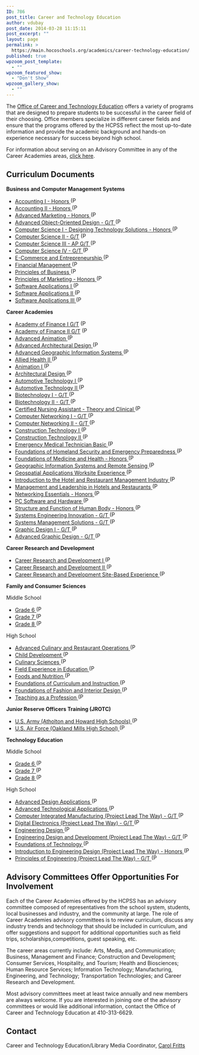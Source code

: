 ```yaml
---
ID: 786
post_title: Career and Technology Education
author: vdubay
post_date: 2014-03-28 11:15:11
post_excerpt: ""
layout: page
permalink: >
  https://main.hocoschools.org/academics/career-technology-education/
published: true
wpzoom_post_template:
  - ""
wpzoom_featured_show:
  - "Don't Show"
wpzoom_gallery_show:
  - ""
---
```

<p>The <a href="http://www2.hcpss.org/cte/">Office of Career and Technology Education</a> offers a variety of programs that are designed to prepare students to be successful in the career field of their choosing. Office members specialize in different career fields and ensure that the programs offered by the HCPSS reflect the most up-to-date information and provide the academic background and hands-on experience necessary for success beyond high school.</p>

<p>For information about serving on an Advisory Committee in any of the Career Academies areas, <a href="#advisory" target="_top">click here</a>.</p>

<h2>Curriculum Documents</h2>

<p><strong>Business and Computer Management Systems</strong></p>

<ul>
  <li><a href="/f/academics/docs_acctng1honors.pdf">Accounting I - Honors <img alt="(PDF)" src="/f/images/bullet-pdf.gif" width="16" height="16" align="bottom" border="0" /></a></li>
  <li><a href="/f/academics/docs_acctng2honors.pdf">Accounting II - Honors <img alt="(PDF)" src="/f/images/bullet-pdf.gif" width="16" height="16" align="bottom" border="0" /></a></li>
  <li><a href="/f/academics/docs_advmarketinghonors.pdf">Advanced Marketing - Honors <img alt="(PDF)" src="/f/images/bullet-pdf.gif" width="16" height="16" align="bottom" border="0" /></a></li>
  <li><a href="/f/academics/docs_advobjorientedgt.pdf">Advanced Object-Oriented Design - G/T <img alt="(PDF)" src="/f/images/bullet-pdf.gif" width="16" height="16" align="bottom" border="0" /></a></li>
  <li><a href="/f/academics/docs_compsci1honors.pdf">Computer Science I - Designing Technology Solutions - Honors <img alt="(PDF)" src="/f/images/bullet-pdf.gif" width="16" height="16" align="bottom" border="0" /></a></li>
  <li><a href="/f/academics/docs_compsci2gt.pdf">Computer Science II - G/T</a> <img alt="(PDF)" src="/f/images/bullet-pdf.gif" width="16" height="16" align="bottom" border="0" /></li>
  <li><a href="/f/academics/docs_computersci3apgt.pdf">Computer Science III - AP G/T <img alt="(PDF)" src="/f/images/bullet-pdf.gif" width="16" height="16" align="bottom" border="0" /></a></li>
  <li><a href="/f/academics/docs_compsci4gt.pdf">Computer Science IV - G/T <img alt="(PDF)" src="/f/images/bullet-pdf.gif" width="16" height="16" align="bottom" border="0" /></a></li>
  <li><a href="/f/academics/docs_ecommerceentre.pdf">E-Commerce and Entrepreneurship <img alt="(PDF)" src="/f/images/bullet-pdf.gif" width="16" height="16" align="bottom" border="0" /></a></li>
  <li><a href="/f/academics/docs_finmngmt.pdf">Financial Management <img alt="(PDF)" src="/f/images/bullet-pdf.gif" width="16" height="16" align="bottom" border="0" /></a></li>
  <li><a href="/f/academics/docs_prinsbusi.pdf">Principles of Business <img alt="(PDF)" src="/f/images/bullet-pdf.gif" width="16" height="16" align="bottom" border="0" /></a></li>
  <li><a href="/f/academics/docs_prinsmarketinghonors.pdf">Principles of Marketing - Honors <img alt="(PDF)" src="/f/images/bullet-pdf.gif" width="16" height="16" align="bottom" border="0" /></a></li>
  <li><a href="/f/academics/docs_softwarsaps1.pdf">Software Applications I <img alt="(PDF)" src="/f/images/bullet-pdf.gif" width="16" height="16" align="bottom" border="0" /></a></li>
  <li><a href="/f/academics/docs_softwarsaps2.pdf">Software Applications II <img alt="(PDF)" src="/f/images/bullet-pdf.gif" width="16" height="16" align="bottom" border="0" /></a></li>
  <li><a href="/f/academics/docs_softwarsaps3.pdf">Software Applications III <img alt="(PDF)" src="/f/images/bullet-pdf.gif" width="16" height="16" align="bottom" border="0" /></a></li>
</ul>

<p><strong>Career Academies</strong></p>

<ul>
  <li><a href="/f/academics/AOF_I.pdf">Academy of Finance I G/T</a> <img alt="(PDF)" src="/f/images/bullet-pdf.gif" width="16" height="16" align="bottom" border="0" /></li>
  <li><a href="/f/academics/AOF_II.pdf">Academy of Finance II G/T</a> <img alt="(PDF)" src="/f/images/bullet-pdf.gif" width="16" height="16" align="bottom" border="0" /></li>
  <li><a href="/f/academics/docs_advanimation.pdf">Advanced Animation <img alt="(PDF)" src="/f/images/bullet-pdf.gif" width="16" height="16" align="bottom" border="0" /></a></li>
  <li><a href="/f/academics/docs_advarchitectural.pdf">Advanced Architectural Design <img alt="(PDF)" src="/f/images/bullet-pdf.gif" width="16" height="16" align="bottom" border="0" /></a></li>
  <li><a href="/f/academics/adv_geo_info.pdf">Advanced Geographic Information Systems <img alt="(PDF)" src="/f/images/bullet-pdf.gif" width="16" height="16" align="bottom" border="0" /></a></li>
  <li><a href="/f/academics/docs_alliedhealth2.pdf">Allied Health II <img alt="(PDF)" src="/f/images/bullet-pdf.gif" width="16" height="16" align="bottom" border="0" /></a></li>
  <li><a href="/f/academics/docs_animation1.pdf">Animation I <img alt="(PDF)" src="/f/images/bullet-pdf.gif" width="16" height="16" align="bottom" border="0" /></a></li>
  <li><a href="/f/academics/docs_archdesign.pdf">Architectural Design <img alt="(PDF)" src="/f/images/bullet-pdf.gif" width="16" height="16" align="bottom" border="0" /></a></li>
  <li><a href="/f/academics/docs_autotech2.pdf">Automotive Technology I <img alt="(PDF)" src="/f/images/bullet-pdf.gif" width="16" height="16" align="bottom" border="0" /></a></li>
  <li><a href="/f/academics/docs_autotech2.pdf">Automotive Technology II <img alt="(PDF)" src="/f/images/bullet-pdf.gif" width="16" height="16" align="bottom" border="0" /></a></li>
  <li><a href="/f/academics/docs_biotech2.pdf">Biotechnology I - G/T <img alt="(PDF)" src="/f/images/bullet-pdf.gif" width="16" height="16" align="bottom" border="0" /></a></li>
  <li><a href="/f/academics/docs_biotech2.pdf">Biotechnology II - G/T <img alt="(PDF)" src="/f/images/bullet-pdf.gif" width="16" height="16" align="bottom" border="0" /></a></li>
  <li><a href="/f/academics/docs_certifiednurse.pdf">Certified Nursing Assistant - Theory and Clinical <img alt="(PDF)" src="/f/images/bullet-pdf.gif" width="16" height="16" align="bottom" border="0" /></a></li>
  <li><a href="/f/academics/docs_compunetwork1.pdf">Computer Networking I - G/T <img alt="(PDF)" src="/f/images/bullet-pdf.gif" width="16" height="16" align="bottom" border="0" /></a></li>
  <li><a href="/f/academics/docs_compunetwork2.pdf">Computer Networking II - G/T <img alt="(PDF)" src="/f/images/bullet-pdf.gif" width="16" height="16" align="bottom" border="0" /></a></li>
  <li><a href="/f/academics/docs_constrtech2.pdf">Construction Technology I <img alt="(PDF)" src="/f/images/bullet-pdf.gif" width="16" height="16" align="bottom" border="0" /></a></li>
  <li><a href="/f/academics/docs_constructech2_2011.pdf">Construction Technology II <img alt="(PDF)" src="/f/images/bullet-pdf.gif" width="16" height="16" align="bottom" border="0" /></a></li>
  <li><a href="/f/academics/docs_emtbasic.pdf">Emergency Medical Technician Basic <img alt="(PDF)" src="/f/images/bullet-pdf.gif" width="16" height="16" align="bottom" border="0" /></a></li>
  <li><a href="/f/academics/docs_homelandsec_emrgcyprep.pdf">Foundations of Homeland Security and Emergency Preparedness <img alt="(PDF)" src="/f/images/bullet-pdf.gif" width="16" height="16" align="bottom" border="0" /></a></li>
  <li><a href="/f/academics/found_med.pdf">Foundations of Medicine and Health - Honors <img alt="(PDF)" src="/f/images/bullet-pdf.gif" width="16" height="16" align="bottom" border="0" /></a></li>
  <li><a href="/f/academics/docs_geoinfosys_remotesensing.pdf">Geographic Information Systems and Remote Sensing <img alt="(PDF)" src="/f/images/bullet-pdf.gif" width="16" height="16" align="bottom" border="0" /></a></li>
  <li><a href="/f/academics/geosp_work.pdf">Geospatial Applications Worksite Experience <img alt="(PDF)" src="/f/images/bullet-pdf.gif" width="16" height="16" align="bottom" border="0" /></a></li>
  <li><a href="/f/academics/docs_hotelrestaurant.pdf">Introduction to the Hotel and Restaurant Management Industry <img alt="(PDF)" src="/f/images/bullet-pdf.gif" width="16" height="16" align="bottom" border="0" /></a></li>
  <li><a href="/f/academics/docs_mgmt_hotelrestaurant.pdf">Management and Leadership in Hotels and Restaurants <img alt="(PDF)" src="/f/images/bullet-pdf.gif" width="16" height="16" align="bottom" border="0" /></a></li>
  <li><a href="/f/academics/docs_networkessentials.pdf">Networking Essentials - Honors <img alt="(PDF)" src="/f/images/bullet-pdf.gif" width="16" height="16" align="bottom" border="0" /></a></li>
  <li><a href="/f/academics/docs_pcsoftandhardware.pdf">PC Software and Hardware <img alt="(PDF)" src="/f/images/bullet-pdf.gif" width="16" height="16" align="bottom" border="0" /></a></li>
  <li><a href="/f/academics/struct_found.pdf">Structure and Function of Human Body - Honors <img alt="(PDF)" src="/f/images/bullet-pdf.gif" width="16" height="16" align="bottom" border="0" /></a></li>
  <li><a href="/f/academics/docs_sysenginnovationgt.pdf">Systems Engineering Innovation - G/T <img alt="(PDF)" src="/f/images/bullet-pdf.gif" width="16" height="16" align="bottom" border="0" /></a></li>
  <li><a href="/f/academics/docs_sysmgmtsolutionsgt.pdf">Systems Management Solutions - G/T <img alt="(PDF)" src="/f/images/bullet-pdf.gif" width="16" height="16" align="bottom" border="0" /></a></li>
  <li><a href="/f/academics/docs_graphic1.pdf">Graphic Design I - G/T <img alt="(PDF)" src="/f/images/bullet-pdf.gif" width="16" height="16" align="bottom" border="0" /></a></li>
  <li><a name="car"></a><a href="/f/academics/docs_graphic2.pdf">Advanced Graphic Design - G/T <img alt="(PDF)" src="/f/images/bullet-pdf.gif" width="16" height="16" align="bottom" border="0" /></a></li>
</ul>

<p><strong>Career Research and Development</strong></p>

<ul>
  <li><a href="/f/academics/docs_crd1esscurr.pdf">Career Research and Development I <img alt="(PDF)" src="/f/images/bullet-pdf.gif" width="16" height="16" align="bottom" border="0" /></a></li>
  <li><a href="/f/academics/docs_crd2esscurr.pdf">Career Research and Development II <img alt="(PDF)" src="/f/images/bullet-pdf.gif" width="16" height="16" align="bottom" border="0" /></a></li>
  <li><a href="/f/academics/docs_sitebasedworkexpesscurr.pdf">Career Research and Development Site-Based Experience <img alt="(PDF)" src="/f/images/bullet-pdf.gif" width="16" height="16" align="bottom" border="0" /></a></li>
</ul>

<p><strong>Family and Consumer Sciences </strong></p>

<p>Middle School</p>

<ul>
  <li><a href="/f/academics/docs_gr6facsesscurr.pdf">Grade 6 <img alt="(PDF)" src="/f/images/bullet-pdf.gif" width="16" height="16" align="bottom" border="0" /></a></li>
  <li><a href="/f/academics/docs_gr7facsesscurr.pdf">Grade 7 <img alt="(PDF)" src="/f/images/bullet-pdf.gif" width="16" height="16" align="bottom" border="0" /></a></li>
  <li><a href="/f/academics/docs_gr8facsesscurr.pdf">Grade 8 <img alt="(PDF)" src="/f/images/bullet-pdf.gif" width="16" height="16" align="bottom" border="0" /></a></li>
</ul>  

<p>High School</p>

<ul>
  <li><a href="/f/academics/docs_advculinaryesscurr.pdf">Advanced Culinary and Restaurant Operations <img alt="(PDF)" src="/f/images/bullet-pdf.gif" width="16" height="16" align="bottom" border="0" /></a></li>
  <li><a href="/f/academics/docs_childdevesscurr.pdf">Child Development <img alt="(PDF)" src="/f/images/bullet-pdf.gif" width="16" height="16" align="bottom" border="0" /></a></li>
  <li><a href="/f/academics/docs_culinarysciesscurr.pdf">Culinary Sciences <img alt="(PDF)" src="/f/images/bullet-pdf.gif" width="16" height="16" align="bottom" border="0" /></a></li>
  <li><a href="/f/academics/docs_fieldexpeducesscurr.pdf">Field Experience in Education <img alt="(PDF)" src="/f/images/bullet-pdf.gif" width="16" height="16" align="bottom" border="0" /></a></li>
  <li><a href="/f/academics/docs_foodnutritionesscurr.pdf">Foods and Nutrition <img alt="(PDF)" src="/f/images/bullet-pdf.gif" width="16" height="16" align="bottom" border="0" /></a></li>
  <li><a href="/f/academics/docs_foundcurrinstresscurr.pdf">Foundations of Curriculum and Instruction <img alt="(PDF)" src="/f/images/bullet-pdf.gif" width="16" height="16" align="bottom" border="0" /></a></li>
  <li><a href="/f/academics/docs_foundfashionintdesesscurr.pdf">Foundations of Fashion and Interior Design <img alt="(PDF)" src="/f/images/bullet-pdf.gif" width="16" height="16" align="bottom" border="0" /></a></li>
  <li><a href="/f/academics/docs_teachingprofesscurr.pdf">Teaching as a Profession <img alt="(PDF)" src="/f/images/bullet-pdf.gif" width="16" height="16" align="bottom" border="0" /></a></li>
</ul>

<p><strong>Junior Reserve Officers Training (JROTC)</strong></p>

<ul>
  <li><a href="/f/academics/docs_armyjrotccurr.pdf">U.S. Army (Atholton and Howard High Schools) <img alt="(PDF)" src="/f/images/bullet-pdf.gif" width="16" height="16" align="bottom" border="0" /></a></li>
  <li><a href="/f/academics/docs_afjrotccurr.pdf">U.S. Air Force (Oakland Mills High School) <img alt="(PDF)" src="/f/images/bullet-pdf.gif" width="16" height="16" align="bottom" border="0" /></a></li>
</ul>

<p><strong>Technology Education</strong></p>

<p>Middle School</p>

<ul>
  <li><a href="/f/academics/docs_gr6techedfacsesscurr.pdf">Grade 6 <img alt="(PDF)" src="/f/images/bullet-pdf.gif" width="16" height="16" align="bottom" border="0" /></a></li>
  <li><a href="/f/academics/docs_gr7techedfacsesscurr.pdf">Grade 7 <img alt="(PDF)" src="/f/images/bullet-pdf.gif" width="16" height="16" align="bottom" border="0" /></a></li>
  <li><a href="/f/academics/docs_gr8techedfacsesscurr.pdf">Grade 8 <img alt="(PDF)" src="/f/images/bullet-pdf.gif" width="16" height="16" align="bottom" border="0" /></a></li>
</ul>

<p>High School</p>

<ul>
  <li><a href="/f/academics/docs_advdesignapps.pdf">Advanced Design Applications <img alt="(PDF)" src="/f/images/bullet-pdf.gif" width="16" height="16" align="bottom" border="0" /></a></li>
  <li><a href="/f/academics/docs_advtechapps.pdf">Advanced Technological Applications <img alt="(PDF)" src="/f/images/bullet-pdf.gif" width="16" height="16" align="bottom" border="0" /></a></li>
  <li><a href="/f/academics/docs_pltwcompintemanugt.pdf">Computer Integrated Manufacturing (Project Lead The Way) - G/T <img alt="(PDF)" src="/f/images/bullet-pdf.gif" width="16" height="16" align="bottom" border="0" /></a></li>
  <li><a href="/f/academics/docs_pltwdigielectronicsgt.pdf">Digital Electronics (Project Lead The Way) - G/T <img alt="(PDF)" src="/f/images/bullet-pdf.gif" width="16" height="16" align="bottom" border="0" /></a></li>
  <li><a href="/f/academics/docs_engineerdesign.pdf">Engineering Design <img alt="(PDF)" src="/f/images/bullet-pdf.gif" width="16" height="16" align="bottom" border="0" /></a></li>
  <li><a href="/f/academics/docs_pltwengindesdevgt.pdf">Engineering Design and Development (Project Lead The Way) - G/T <img alt="(PDF)" src="/f/images/bullet-pdf.gif" width="16" height="16" align="bottom" border="0" /></a></li>
  <li><a href="/f/academics/docs_foundationtech.pdf">Foundations of Technology <img alt="(PDF)" src="/f/images/bullet-pdf.gif" width="16" height="16" align="bottom" border="0" /></a></li>
  <li><a href="/f/academics/docs_pltwintroengindes.pdf">Introduction to Engineering Design (Project Lead The Way) - Honors <img alt="(PDF)" src="/f/images/bullet-pdf.gif" width="16" height="16" align="bottom" border="0" /></a></li>
  <li><a href="/f/academics/docs_pltwprinsenginoutline.pdf">Principles of Engineering (Project Lead The Way) - G/T <img alt="(PDF)" src="/f/images/bullet-pdf.gif" width="16" height="16" align="bottom" border="0" /></a></li>
</ul>

<h2><a name="advisory"></a>Advisory Committees Offer Opportunities For Involvement</h2>

<p>Each of the Career Academies offered by the HCPSS has an advisory committee composed of representatives from the school system, students, local businesses and industry, and the community at large. The role of Career Academies advisory committees is to review curriculum, discuss any industry trends and technology that should be included in curriculum, and offer suggestions and support for additional opportunities such as field trips, scholarships,competitions, guest speaking, etc.</p>

<p>The career areas currently include: Arts, Media, and Communication; Business, Management and Finance; Construction and Development; Consumer Services, Hospitality, and Tourism; Health and Biosciences; Human Resource Services; Information Technology; Manufacturing, Engineering, and Technology; Transportation Technologies; and Career Research and Development.</p>

<p>Most advisory committees meet at least twice annually and new members are always welcome. If you are interested in joining one of the advisory committees or would like additional information, contact the Office of Career and Technology Education at 410-313-6629.</p>

<h2>Contact</h2>

<p>Career and Technology Education/Library Media Coordinator, <a href="mailto:carol_fritts@hcpss.org?subject=Web site inquiry">Carol Fritts</a></p>